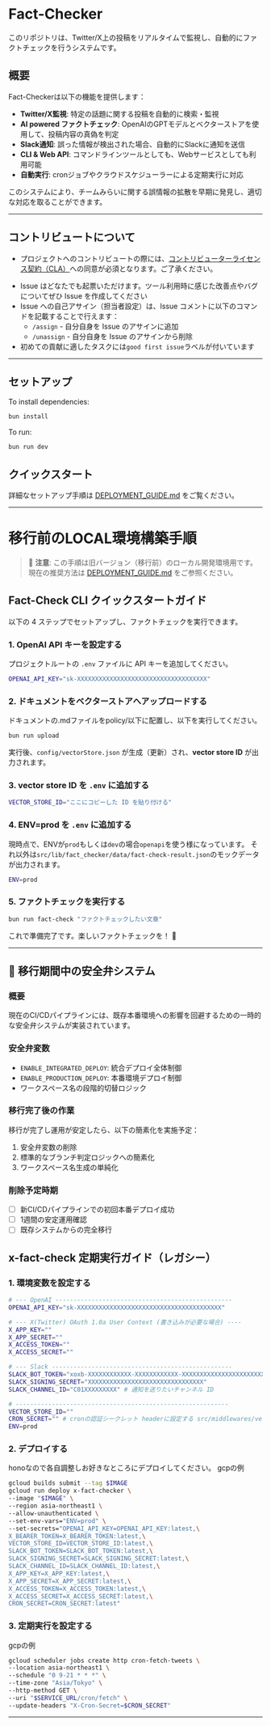 # Fact-Checker

このリポジトリは、Twitter/X上の投稿をリアルタイムで監視し、自動的にファクトチェックを行うシステムです。

## 概要

Fact-Checkerは以下の機能を提供します：

- **Twitter/X監視**: 特定の話題に関する投稿を自動的に検索・監視
- **AI powered ファクトチェック**: OpenAIのGPTモデルとベクターストアを使用して、投稿内容の真偽を判定
- **Slack通知**: 誤った情報が検出された場合、自動的にSlackに通知を送信
- **CLI & Web API**: コマンドラインツールとしても、Webサービスとしても利用可能
- **自動実行**: cronジョブやクラウドスケジューラーによる定期実行に対応

このシステムにより、チームみらいに関する誤情報の拡散を早期に発見し、適切な対応を取ることができます。

---

## コントリビュートについて

* プロジェクトへのコントリビュートの際には、[コントリビューターライセンス契約（CLA）](./CLA.md)への同意が必須となります。ご了承ください。

- Issue はどなたでも起票いただけます。ツール利用時に感じた改善点やバグについてぜひ Issue を作成してください
- Issue への自己アサイン（担当者設定）は、Issue コメントに以下のコマンドを記載することで行えます：
  - `/assign` - 自分自身を Issue のアサインに追加
  - `/unassign` - 自分自身を Issue のアサインから削除
- 初めての貢献に適したタスクには`good first issue`ラベルが付いています

---

## セットアップ

To install dependencies:
```sh
bun install
```

To run:
```sh
bun run dev
```

## クイックスタート

詳細なセットアップ手順は [DEPLOYMENT_GUIDE.md](./DEPLOYMENT_GUIDE.md) をご覧ください。

---

# 移行前のLOCAL環境構築手順

> 📝 **注意**: この手順は旧バージョン（移行前）のローカル開発環境用です。  
> 現在の推奨方法は [DEPLOYMENT_GUIDE.md](./DEPLOYMENT_GUIDE.md) をご参照ください。

## Fact-Check CLI クイックスタートガイド

以下の 4 ステップでセットアップし、ファクトチェックを実行できます。

### 1. OpenAI API キーを設定する

プロジェクトルートの `.env` ファイルに API キーを追加してください。
```bash
OPENAI_API_KEY="sk-XXXXXXXXXXXXXXXXXXXXXXXXXXXXXXXXXXXX"
```

### 2. ドキュメントをベクターストアへアップロードする

ドキュメントの.mdファイルをpolicy/以下に配置し、以下を実行してください。
```bash
bun run upload
```

実行後、`config/vectorStore.json` が生成（更新）され、**vector store ID** が出力されます。

### 3. vector store ID を `.env` に追加する

```bash
VECTOR_STORE_ID="ここにコピーした ID を貼り付ける"
```

### 4. ENV=prod を `.env` に追加する
現時点で、ENVが`prod`もしくは`dev`の場合`openapi`を使う様になっています。
それ以外は`src/lib/fact_checker/data/fact-check-result.json`のモックデータが出力されます。

```bash
ENV=prod
```

### 5. ファクトチェックを実行する

```bash
bun run fact-check "ファクトチェックしたい文章"
```

これで準備完了です。楽しいファクトチェックを！ 🎉

---

## 🚧 移行期間中の安全弁システム

### 概要
現在のCI/CDパイプラインには、既存本番環境への影響を回避するための一時的な安全弁システムが実装されています。

### 安全弁変数
- `ENABLE_INTEGRATED_DEPLOY`: 統合デプロイ全体制御
- `ENABLE_PRODUCTION_DEPLOY`: 本番環境デプロイ制御
- ワークスペース名の段階的切替ロジック

### 移行完了後の作業
移行が完了し運用が安定したら、以下の簡素化を実施予定：
1. 安全弁変数の削除
2. 標準的なブランチ判定ロジックへの簡素化
3. ワークスペース名生成の単純化

### 削除予定時期
- [ ] 新CI/CDパイプラインでの初回本番デプロイ成功
- [ ] 1週間の安定運用確認
- [ ] 既存システムからの完全移行

## x-fact-check 定期実行ガイド（レガシー）

### 1. 環境変数を設定する

```bash
# --- OpenAI -------------------------------------------------
OPENAI_API_KEY="sk-XXXXXXXXXXXXXXXXXXXXXXXXXXXXXXXXXXXXXXXX"

# --- X(Twitter) OAuth 1.0a User Context (書き込みが必要な場合) ----
X_APP_KEY=""
X_APP_SECRET=""
X_ACCESS_TOKEN=""
X_ACCESS_SECRET=""

# --- Slack --------------------------------------------------
SLACK_BOT_TOKEN="xoxb-XXXXXXXXXXXX-XXXXXXXXXXXX-XXXXXXXXXXXXXXXXXXXXXXXX"
SLACK_SIGNING_SECRET="XXXXXXXXXXXXXXXXXXXXXXXXXXXXXXXX"
SLACK_CHANNEL_ID="C01XXXXXXXXX" # 通知を送りたいチャンネル ID

# -----------------------------------------------------------
VECTOR_STORE_ID=""
CRON_SECRET="" # cronの認証シークレット headerに設定する src/middlewares/verify-cron.tsを参照
ENV=prod
```

### 2. デプロイする
honoなので各自調整しお好きなところにデプロイしてください。
gcpの例
```bash
gcloud builds submit --tag $IMAGE  
gcloud run deploy x-fact-checker \
--image "$IMAGE" \
--region asia-northeast1 \
--allow-unauthenticated \
--set-env-vars="ENV=prod" \
--set-secrets="OPENAI_API_KEY=OPENAI_API_KEY:latest,\
X_BEARER_TOKEN=X_BEARER_TOKEN:latest,\
VECTOR_STORE_ID=VECTOR_STORE_ID:latest,\
SLACK_BOT_TOKEN=SLACK_BOT_TOKEN:latest,\
SLACK_SIGNING_SECRET=SLACK_SIGNING_SECRET:latest,\
SLACK_CHANNEL_ID=SLACK_CHANNEL_ID:latest,\
X_APP_KEY=X_APP_KEY:latest,\
X_APP_SECRET=X_APP_SECRET:latest,\
X_ACCESS_TOKEN=X_ACCESS_TOKEN:latest,\
X_ACCESS_SECRET=X_ACCESS_SECRET:latest,\
CRON_SECRET=CRON_SECRET:latest"
```

### 3. 定期実行を設定する
gcpの例
```bash
gcloud scheduler jobs create http cron-fetch-tweets \
--location asia-northeast1 \
--schedule "0 9-21 * * *" \
--time-zone "Asia/Tokyo" \
--http-method GET \
--uri "$SERVICE_URL/cron/fetch" \
--update-headers "X-Cron-Secret=$CRON_SECRET"
```

---



